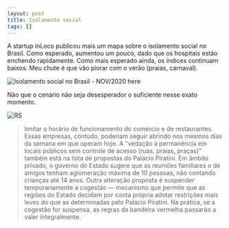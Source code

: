 ```yaml
---
layout: post
title: Isolamento social
tags: []
---
```


A startup inLoco publicou mais um mapa sobre o isolamento social no Brasil.
Como esperado, aumentou um pouco, dado que os hospitais estão enchendo rapidamente.
Como mais esperado ainda, os índices continuam baixos. Meu chute é que vão piorar com o verão (praias, carnaval).

![Isolamento social no Brasil - NOV/2020 here](https://i.imgur.com/8h7n8XT.jpg)

Não que o cenário não seja desesperador o suficiente nesse exato momento.

![RS](https://distanciamentocontrolado.rs.gov.br/wp/wp-content/uploads/2020/11/Mapa_Bandeiras_1_a_7_DEZ.png)

>limitar o horário de funcionamento do comércio e de restaurantes. Essas empresas, contudo, poderiam seguir abrindo nos mesmos dias da semana em que operam hoje. A "vedação à permanência em locais públicos sem controle de acesso (ruas, praias, praças)" também está na lista de propostas do Palácio Piratini. Em âmbito privado, o governo do Estado sugere que as reuniões familiares e de amigos tenham aglomeração máxima de 10 pessoas, não contando crianças até 14 anos. Outra alteração proposta é suspender temporariamente a cogestão — mecanismo que permite que as regiões do Estado decidam por conta própria adotar restrições mais leves do que as determinadas pelo Palácio Piratini. Na prática, se a cogestão for suspensa, as regras da bandeira vermelha passarão a valer integralmente.

